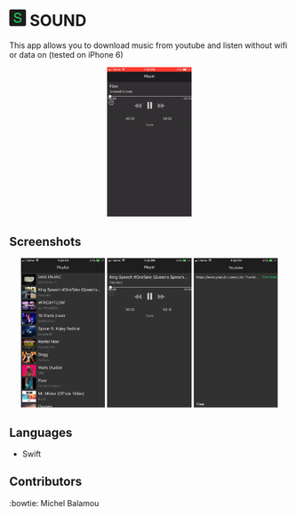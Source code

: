 # <img src="Sound/Images/screenshots/logo.png" width="30px" height="30px"/> SOUND

  This app allows you to download music from youtube and listen without wifi or data on (tested on iPhone 6)

  <p align="center">
  <img src="Sound/Images/screenshots/sound.gif" width="30%"/>
  </p>

## Screenshots

  <p align="center">
  <img src="Sound/Images/screenshots/playlist.PNG" width="30%"/> <img src="Sound/Images/screenshots/player.PNG" width="30%"/> <img src="Sound/Images/screenshots/download.PNG" width="30%"/>
  </p>

## Languages

  - Swift

## Contributors
  :bowtie: Michel Balamou
